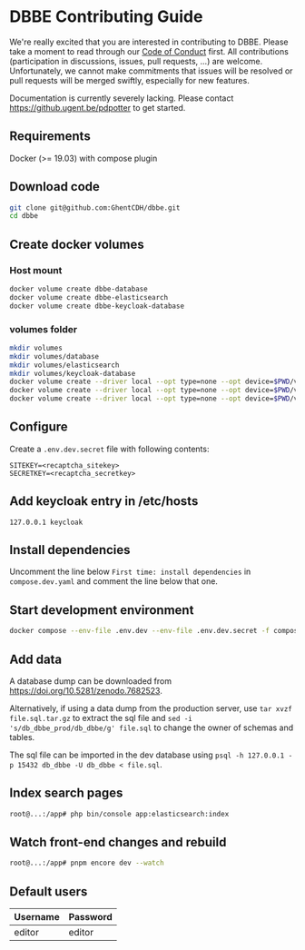 # DBBE Contributing Guide

We're really excited that you are interested in contributing to DBBE. Please take a moment to read through our [Code of Conduct](CODE_OF_CONDUCT.md) first. All contributions (participation in discussions, issues, pull requests, ...) are welcome. Unfortunately, we cannot make commitments that issues will be resolved or pull requests will be merged swiftly, especially for new features.

Documentation is currently severely lacking. Please contact <https://github.ugent.be/pdpotter> to get started.

## Requirements

Docker (>= 19.03) with compose plugin

## Download code

```sh
git clone git@github.com:GhentCDH/dbbe.git
cd dbbe
```

## Create docker volumes

### Host mount

```sh
docker volume create dbbe-database
docker volume create dbbe-elasticsearch
docker volume create dbbe-keycloak-database
```

### volumes folder

```sh
mkdir volumes
mkdir volumes/database
mkdir volumes/elasticsearch
mkdir volumes/keycloak-database
docker volume create --driver local --opt type=none --opt device=$PWD/volumes/database --opt o=bind dbbe-database
docker volume create --driver local --opt type=none --opt device=$PWD/volumes/elasticsearch --opt o=bind dbbe-elasticsearch
docker volume create --driver local --opt type=none --opt device=$PWD/volumes/keycloak-database --opt o=bind dbbe-keycloak-database
```

## Configure

Create a `.env.dev.secret` file with following contents:

```text
SITEKEY=<recaptcha_sitekey>
SECRETKEY=<recaptcha_secretkey>
```

## Add keycloak entry in /etc/hosts

```text
127.0.0.1 keycloak
```

## Install dependencies

Uncomment the line below `First time: install dependencies` in `compose.dev.yaml` and comment the line below that one.

## Start development environment

```sh
docker compose --env-file .env.dev --env-file .env.dev.secret -f compose.dev.yaml up
```

## Add data

A database dump can be downloaded from <https://doi.org/10.5281/zenodo.7682523>.

Alternatively, if using a data dump from the production server, use `tar xvzf file.sql.tar.gz` to extract the sql file and `sed -i 's/db_dbbe_prod/db_dbbe/g' file.sql` to change the owner of schemas and tables.

The sql file can be imported in the dev database using `psql -h 127.0.0.1 -p 15432 db_dbbe -U db_dbbe < file.sql`.

## Index search pages

```sh
root@...:/app# php bin/console app:elasticsearch:index
```

## Watch front-end changes and rebuild

```sh
root@...:/app# pnpm encore dev --watch
```

## Default users

|Username|Password|
|---|---|
|editor|editor|
